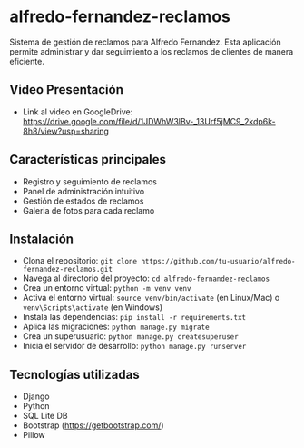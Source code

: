 # alfredo-fernandez-reclamos

Sistema de gestión de reclamos para Alfredo Fernandez. Esta aplicación permite administrar y dar seguimiento a los reclamos de clientes de manera eficiente.

## Video Presentación
- Link al video en GoogleDrive: https://drive.google.com/file/d/1JDWhW3lBv-_13Urf5jMC9_2kdp6k-8h8/view?usp=sharing

## Características principales
- Registro y seguimiento de reclamos
- Panel de administración intuitivo
- Gestión de estados de reclamos
- Galeria de fotos para cada reclamo

## Instalación
- Clona el repositorio: `git clone https://github.com/tu-usuario/alfredo-fernandez-reclamos.git`
- Navega al directorio del proyecto: `cd alfredo-fernandez-reclamos`
- Crea un entorno virtual: `python -m venv venv`
- Activa el entorno virtual: `source venv/bin/activate` (en Linux/Mac) o `venv\Scripts\activate` (en Windows)
- Instala las dependencias: `pip install -r requirements.txt`
- Aplica las migraciones: `python manage.py migrate`
- Crea un superusuario: `python manage.py createsuperuser`
- Inicia el servidor de desarrollo: `python manage.py runserver`

## Tecnologías utilizadas
- Django
- Python
- SQL Lite DB
- Bootstrap (https://getbootstrap.com/)
- Pillow
